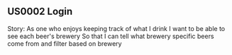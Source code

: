 US0002 Login
------------

Story:
  As one who enjoys keeping track of what I drink
  I want to be able to see each beer's brewery
  So that I can tell what brewery specific beers come from and filter based on brewery
